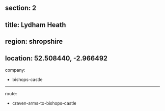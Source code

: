 section: 2
----
title: Lydham Heath
----
region: shropshire
----
location: 52.508440, -2.966492
----
company:
- bishops-castle
----
route:
- craven-arms-to-bishops-castle
